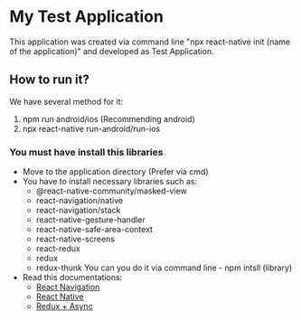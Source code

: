 # My Test Application

This application was created via command line "npx react-native init (name of the application)" and developed as Test Application.

## How to run it?
We have several method for it:
1. npm run android/ios (Recommending android)
2. npx react-native run-android/run-ios

### You must have install this libraries
* Move to the application directory (Prefer via cmd)
* You have to install necessary libraries such as:
  * @react-native-community/masked-view
  * react-navigation/native
  * react-navigation/stack
  * react-native-gesture-handler
  * react-native-safe-area-context
  * react-native-screens
  * react-redux
  * redux
  * redux-thunk
You can you do it via command line - npm intsll (library)
* Read this documentations:
  * [React Navigation](https://reactnavigation.org/docs/getting-started)
  * [React Native](https://reactnative.dev/docs/getting-started)
  * [Redux + Async](https://redux.js.org/introduction/getting-started)
